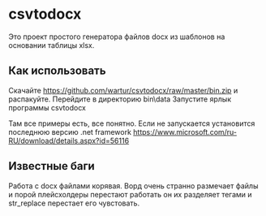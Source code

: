 # csvtodocx
Это проект простого генератора файлов docx из шаблонов на основании таблицы xlsx.

## Как использовать ##
Скачайте https://github.com/wartur/csvtodocx/raw/master/bin.zip и распакуйте.
Перейдите в директорию bin\data
Запустите ярлык программы csvtodocx


Там все примеры есть, все понятно. Если не запускается установится последнюю версию .net framework
https://www.microsoft.com/ru-RU/download/details.aspx?id=56116

## Известные баги ##
Работа с docx файлами корявая. Ворд очень странно размечает файлы и порой плейсхолдеры перестают работать он их разделяет тегами и str_replace перестает его чувстовать.
